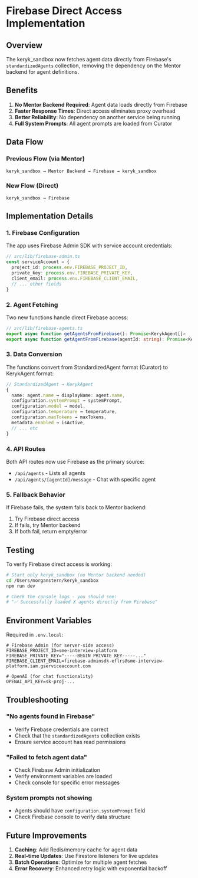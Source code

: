 # Firebase Direct Access Implementation

## Overview

The keryk_sandbox now fetches agent data directly from Firebase's `standardizedAgents` collection, removing the dependency on the Mentor backend for agent definitions.

## Benefits

1. **No Mentor Backend Required**: Agent data loads directly from Firebase
2. **Faster Response Times**: Direct access eliminates proxy overhead
3. **Better Reliability**: No dependency on another service being running
4. **Full System Prompts**: All agent prompts are loaded from Curator

## Data Flow

### Previous Flow (via Mentor)
```
keryk_sandbox → Mentor Backend → Firebase → keryk_sandbox
```

### New Flow (Direct)
```
keryk_sandbox → Firebase
```

## Implementation Details

### 1. Firebase Configuration

The app uses Firebase Admin SDK with service account credentials:

```typescript
// src/lib/firebase-admin.ts
const serviceAccount = {
  project_id: process.env.FIREBASE_PROJECT_ID,
  private_key: process.env.FIREBASE_PRIVATE_KEY,
  client_email: process.env.FIREBASE_CLIENT_EMAIL,
  // ... other fields
}
```

### 2. Agent Fetching

Two new functions handle direct Firebase access:

```typescript
// src/lib/firebase-agents.ts
export async function getAgentsFromFirebase(): Promise<KerykAgent[]>
export async function getAgentFromFirebase(agentId: string): Promise<KerykAgent | null>
```

### 3. Data Conversion

The functions convert from StandardizedAgent format (Curator) to KerykAgent format:

```typescript
// StandardizedAgent → KerykAgent
{
  name: agent.name → displayName: agent.name,
  configuration.systemPrompt → systemPrompt,
  configuration.model → model,
  configuration.temperature → temperature,
  configuration.maxTokens → maxTokens,
  metadata.enabled → isActive,
  // ... etc
}
```

### 4. API Routes

Both API routes now use Firebase as the primary source:

- `/api/agents` - Lists all agents
- `/api/agents/[agentId]/message` - Chat with specific agent

### 5. Fallback Behavior

If Firebase fails, the system falls back to Mentor backend:

1. Try Firebase direct access
2. If fails, try Mentor backend
3. If both fail, return empty/error

## Testing

To verify Firebase direct access is working:

```bash
# Start only keryk_sandbox (no Mentor backend needed)
cd /Users/morganstern/keryk_sandbox
npm run dev

# Check the console logs - you should see:
# "✅ Successfully loaded X agents directly from Firebase"
```

## Environment Variables

Required in `.env.local`:

```env
# Firebase Admin (for server-side access)
FIREBASE_PROJECT_ID=sme-interview-platform
FIREBASE_PRIVATE_KEY="-----BEGIN PRIVATE KEY-----..."
FIREBASE_CLIENT_EMAIL=firebase-adminsdk-eflrs@sme-interview-platform.iam.gserviceaccount.com

# OpenAI (for chat functionality)
OPENAI_API_KEY=sk-proj-...
```

## Troubleshooting

### "No agents found in Firebase"
- Verify Firebase credentials are correct
- Check that the `standardizedAgents` collection exists
- Ensure service account has read permissions

### "Failed to fetch agent data"
- Check Firebase Admin initialization
- Verify environment variables are loaded
- Check console for specific error messages

### System prompts not showing
- Agents should have `configuration.systemPrompt` field
- Check Firebase console to verify data structure

## Future Improvements

1. **Caching**: Add Redis/memory cache for agent data
2. **Real-time Updates**: Use Firestore listeners for live updates
3. **Batch Operations**: Optimize for multiple agent fetches
4. **Error Recovery**: Enhanced retry logic with exponential backoff